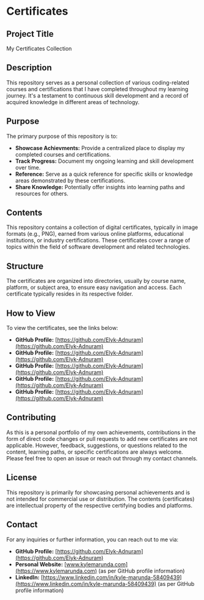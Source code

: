 # Certificates

## Project Title
My Certificates Collection

## Description
This repository serves as a personal collection of various coding-related courses and certifications that I have completed throughout my learning journey. It's a testament to continuous skill development and a record of acquired knowledge in different areas of technology.

## Purpose
The primary purpose of this repository is to:
* **Showcase Achievments:** Provide a centralized place to display my completed courses and certifications.
* **Track Progress:** Document my ongoing learning and skill development over time.
* **Reference:** Serve as a quick reference for specific skills or knowledge areas demonstrated by these certifications.
* **Share Knowledge:** Potentially offer insights into learning paths and resources for others.

## Contents
This repository contains a collection of digital certificates, typically in image formats (e.g., PNG), earned from various online platforms, educational institutions, or industry certifications. These certificates cover a range of topics within the field of software development and related technologies.

## Structure
The certificates are organized into directories, usually by course name, platform, or subject area, to ensure easy navigation and access. Each certificate typically resides in its respective folder.

## How to View
To view the certificates, see the links below:
* **GitHub Profile:** [https://github.com/Elyk-Adnuram](https://github.com/Elyk-Adnuram)
* **GitHub Profile:** [https://github.com/Elyk-Adnuram](https://github.com/Elyk-Adnuram)
* **GitHub Profile:** [https://github.com/Elyk-Adnuram](https://github.com/Elyk-Adnuram)
* **GitHub Profile:** [https://github.com/Elyk-Adnuram](https://github.com/Elyk-Adnuram)
* **GitHub Profile:** [https://github.com/Elyk-Adnuram](https://github.com/Elyk-Adnuram)

## Contributing
As this is a personal portfolio of my own achievements, contributions in the form of direct code changes or pull requests to add new certificates are not applicable.
However, feedback, suggestions, or questions related to the content, learning paths, or specific certifications are always welcome. Please feel free to open an issue or reach out through my contact channels.

## License
This repository is primarily for showcasing personal achievements and is not intended for commercial use or distribution. The contents (certificates) are intellectual property of the respective certifying bodies and platforms.

## Contact
For any inquiries or further information, you can reach out to me via:
* **GitHub Profile:** [https://github.com/Elyk-Adnuram](https://github.com/Elyk-Adnuram)
* **Personal Website:** [www.kylemarunda.com](https://www.kylemarunda.com) (as per GitHub profile information)
* **LinkedIn:** [https://www.linkedin.com/in/kyle-marunda-58409439](https://www.linkedin.com/in/kyle-marunda-58409439) (as per GitHub profile information)
